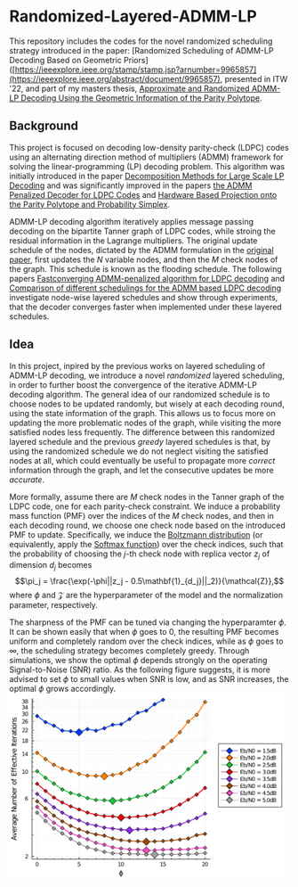 # Randomized-Layered-ADMM-LP
This repository includes the codes for the novel randomized scheduling strategy introduced in the paper:
[Randomized Scheduling of ADMM-LP Decoding Based on Geometric Priors]([https://ieeexplore.ieee.org/stamp/stamp.jsp?arnumber=9965857](https://ieeexplore.ieee.org/abstract/document/9965857), 
presented in ITW '22, 
and part of my masters thesis,
[Approximate and Randomized ADMM-LP Decoding Using the Geometric Information of the Parity Polytope](https://tspace.library.utoronto.ca/bitstream/1807/125679/1/Asadzadeh_Amirreza_202211_MAS_thesis.pdf).

## Background
This project is focused on decoding low-density parity-check (LDPC) codes using an alternating direction method of multipliers (ADMM) framework
for solving the linear-programming (LP) decoding problem. This algorithm was initially introduced in the paper [Decomposition Methods for Large Scale LP Decoding](https://ieeexplore.ieee.org/abstract/document/6595057) and was significantly improved in the papers
[the ADMM Penalized Decoder for LDPC Codes](https://ieeexplore.ieee.org/abstract/document/7456284) and [Hardware Based Projection onto the Parity Polytope and Probability Simplex](https://ieeexplore.ieee.org/abstract/document/7421292).

ADMM-LP decoding algorithm iteratively applies message passing decoding on the bipartite Tanner graph of LDPC codes, while stroing the residual information in the Lagrange multipliers. The original update schedule of the nodes, dictated by the ADMM formulation in the [original paper](https://ieeexplore.ieee.org/abstract/document/6595057), first updates the $N$ variable nodes, and then the $M$ check nodes of the graph. This schedule is known as the flooding schedule. The following papers [Fastconverging ADMM-penalized algorithm for LDPC decoding](https://ieeexplore.ieee.org/document/7409989)
and [Comparison of different schedulings for the ADMM based LDPC decoding](https://ieeexplore.ieee.org/document/7593075)
investigate node-wise layered schedules and show through experiments, that the decoder converges faster when implemented under these layered schedules.

## Idea
In this project, inpired by the previous works on layered scheduling of ADMM-LP decoding, we introduce a novel *randomized* layered scheduling,
in order to further boost the convergence of the iterative ADMM-LP decoding algorithm.
The general idea of our randomized schedule is to choose nodes to be updated randomly, but wisely at each decoding round,
using the state information of the graph.
This allows us to focus more on updating the more problematic nodes of the graph, while visiting the more satisfied nodes less frequently.
The difference between this randomized layered schedule and the previous *greedy* layered schedules is that,
by using the randomized schedule we do not neglect visiting the satisfied nodes at all,
which could eventually be useful to propagate more *correct* information through the graph,
and let the consecutive updates be more *accurate*.

More formally, assume there are $M$ check nodes in the Tanner graph of the LDPC code, one for each parity-check constraint.
We induce a probability mass function (PMF) over the indices of the $M$ check nodes, and then in each decoding round,
we choose one check node based on the introduced PMF to update.
Specifically, we induce the [Boltzmann distribution](https://en.wikipedia.org/wiki/Boltzmann_distribution) (or equivalently,
apply the [Softmax function](https://en.wikipedia.org/wiki/Softmax_function)) over the check indices,
such that the probability of choosing the $j$-th check node with replica vector $z_j$ of dimension $d_j$ becomes
$$\pi_j = \frac{\exp(-\phi||z_j - 0.5\mathbf{1}_{d_j}||_2)}{\mathcal{Z}},$$
where $\phi$ and $\mathcal{Z}$ are the hyperparameter of the model and the normalization parameter, respectively.

The sharpness of the PMF can be tuned via changing the hyperparamter $\phi$.
It can be shown easily that when $\phi$ goes to $0$, the resulting PMF becomes uniform and completely random over the check indices,
while as $\phi$ goes to $\infty$, the scheduling strategy becomes completely greedy.
Through simulations, we show the optimal $\phi$ depends strongly on the operating Signal-to-Noise (SNR) ratio.
As the following figure suggests, it is more advised to set $\phi$ to small values when SNR is low,
and as SNR increases, the optimal $\phi$ grows accordingly.
<img src="./Figures/Phi_Iter_Margulis_ADMM_RL.png" alt="Number of Iteration vs. Phi for Margulis LDPC Code at different SNRs" width="500"/>
